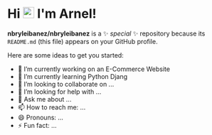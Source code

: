 # Hi <img src="https://media.tenor.com/images/af1b615e4f90567a1328b7c320d3a601/tenor.gif" height="25px"> I'm Arnel!

**nbryleibanez/nbryleibanez** is a ✨ _special_ ✨ repository because its `README.md` (this file) appears on your GitHub profile.

Here are some ideas to get you started:

- 🔭 I’m currently working on an E-Commerce Website
- 🌱 I’m currently learning Python Djang
- 👯 I’m looking to collaborate on ...
- 🤔 I’m looking for help with ...
- 💬 Ask me about ...
- 📫 How to reach me: ...
- 😄 Pronouns: ...
- ⚡ Fun fact: ...

